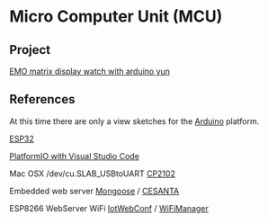 # Micro Computer Unit (MCU)

## Project

[EMO matrix display watch with arduino yun](arduino/EMO_Pixel_ArduinoYun_Watch/)

## References

At this time there are only a view sketches for the [Arduino](https://www.arduino.cc/) platform.

[ESP32](https://docs.espressif.com/projects/esp-idf/en/latest/)

[PlatformIO with Visual Studio Code](https://docs.platformio.org/en/latest/ide/vscode.html)

Mac OSX /dev/cu.SLAB_USBtoUART [CP2102](https://stackoverflow.com/questions/47109036/cp2102-device-is-not-listed-in-dev-on-macos-10-13)

Embedded web server [Mongoose](https://github.com/cesanta/mongoose) / [CESANTA](https://cesanta.com/)

ESP8266 WebServer WiFi [IotWebConf](https://www.arduino.cc/reference/en/libraries/iotwebconf/) / [WiFiManager](https://www.arduino.cc/reference/en/libraries/wifimanager/)
